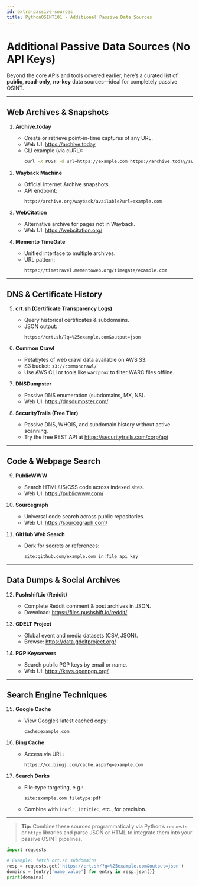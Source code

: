 ```yaml
---
id: extra-passive-sources
title: PythonOSINT101 › Additional Passive Data Sources
---
```


# Additional Passive Data Sources (No API Keys)

Beyond the core APIs and tools covered earlier, here’s a curated list of **public**, **read-only**, **no-key** data sources—ideal for completely passive OSINT.

---

## Web Archives & Snapshots

1. **Archive.today**  
   - Create or retrieve point-in-time captures of any URL.  
   - Web UI: https://archive.today  
   - CLI example (via cURL):  
     ```bash
     curl -X POST -d url=https://example.com https://archive.today/submit/
     ```

2. **Wayback Machine**  
   - Official Internet Archive snapshots.  
   - API endpoint:  
     ```
     http://archive.org/wayback/available?url=example.com
     ```

3. **WebCitation**  
   - Alternative archive for pages not in Wayback.  
   - Web UI: https://webcitation.org/  

4. **Memento TimeGate**  
   - Unified interface to multiple archives.  
   - URL pattern:  
     ```
     https://timetravel.mementoweb.org/timegate/example.com
     ```

---

## DNS & Certificate History

5. **crt.sh (Certificate Transparency Logs)**  
   - Query historical certificates & subdomains.  
   - JSON output:  
     ```
     https://crt.sh/?q=%25example.com&output=json
     ```

6. **Common Crawl**  
   - Petabytes of web crawl data available on AWS S3.  
   - S3 bucket: `s3://commoncrawl/`  
   - Use AWS CLI or tools like `warcprox` to filter WARC files offline.

7. **DNSDumpster**  
   - Passive DNS enumeration (subdomains, MX, NS).  
   - Web UI: https://dnsdumpster.com/  

8. **SecurityTrails (Free Tier)**  
   - Passive DNS, WHOIS, and subdomain history without active scanning.  
   - Try the free REST API at https://securitytrails.com/corp/api  

---

## Code & Webpage Search

9. **PublicWWW**  
   - Search HTML/JS/CSS code across indexed sites.  
   - Web UI: https://publicwww.com/  

10. **Sourcegraph**  
    - Universal code search across public repositories.  
    - Web UI: https://sourcegraph.com/  

11. **GitHub Web Search**  
    - Dork for secrets or references:  
      ```
      site:github.com/example.com in:file api_key
      ```

---

## Data Dumps & Social Archives

12. **Pushshift.io (Reddit)**  
    - Complete Reddit comment & post archives in JSON.  
    - Download: https://files.pushshift.io/reddit/  

13. **GDELT Project**  
    - Global event and media datasets (CSV, JSON).  
    - Browse: https://data.gdeltproject.org/  

14. **PGP Keyservers**  
    - Search public PGP keys by email or name.  
    - Web UI: https://keys.openpgp.org/  

---

## Search Engine Techniques

15. **Google Cache**  
    - View Google’s latest cached copy:  
      ```
      cache:example.com
      ```

16. **Bing Cache**  
    - Access via URL:  
      ```
      https://cc.bingj.com/cache.aspx?q=example.com
      ```

17. **Search Dorks**  
    - File-type targeting, e.g.:  
      ```
      site:example.com filetype:pdf
      ```
    - Combine with `inurl:`, `intitle:`, etc., for precision.

---

> **Tip:** Combine these sources programmatically via Python’s `requests` or `httpx` libraries and parse JSON or HTML to integrate them into your passive OSINT pipelines.

```python
import requests

# Example: fetch crt.sh subdomains
resp = requests.get('https://crt.sh/?q=%25example.com&output=json')
domains = {entry['name_value'] for entry in resp.json()}
print(domains)
